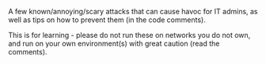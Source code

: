 A few known/annoying/scary attacks that can cause havoc for IT admins, as well as tips on how to prevent them (in the code comments).

This is for learning - please do not run these on networks you do not own, and run on your own environment(s) with great caution (read the comments).
